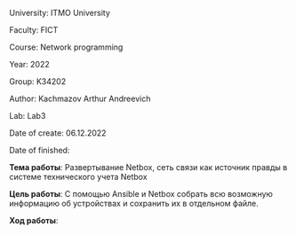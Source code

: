 University: ITMO University

Faculty: FICT

Course: Network programming

Year: 2022

Group: K34202

Author: Kachmazov Arthur Andreevich

Lab: Lab3

Date of create: 06.12.2022

Date of finished:

**Тема работы**: Развертывание Netbox, сеть связи как источник правды в системе технического учета Netbox

**Цель работы**: С помощью Ansible и Netbox собрать всю возможную информацию об устройствах и сохранить их в отдельном файле.

**Ход работы**:

